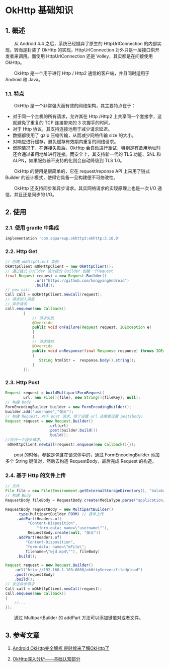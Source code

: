 # OkHttp 基础知识

## 1. 概述

　　从 Android 4.4 之后，系统已经抛弃了原生的 HttpUrlConnection 的内部实现，转而是封装了 OkHttp 的实现，HttpUrlConnection 对外只是一层接口供开发者来调用。而使用 HttpUrlConnection 还是 Volley，其实都是在间接使用 OkHttp。

　　OkHttp 是一个用于进行 Http / Http2 通信的客户端，并且同时适用于 Android 和 Java。

### 1.1. 特点

　　OkHttp 是一个非常强大而有效的网络架构，其主要特点在于：

* 对于同一个主机的所有请求，允许其在 Http /Http2 上共享同一个套接字，这就避免了重复的 TCP 连接带来的 3 次握手的时间。
* 对于 Http 协议，其支持连接池用于减少请求延迟。
* 数据都使用了 gzip 压缩传输，从而减少网络传输 size 的大小。
* 对响应进行缓存，避免缓存有效期内重复的网络请求。
* 弱网情况下，在连接失败后，OkHttp 会自动进行重试，特别是有备用地址时还会通过备用地址进行连接。而安全上，其支持新一代的 TLS 功能、SNL 和 ALPN，如果服务器不支持的化则会自动降级到 TLS 1.0。

　　OkHttp 的使用是很简单的，它在 request/reponse API 上采用了链式 Builder 的设计模式，使得它具备一旦构建便不可修改性。

　　OkHttp 还支持同步和异步请求。其实网络请求的实现原理上也是一次 I/O 通信，并且还是同步的 I/O。

## 2. 使用

### 2.1. 使用 gradle 中集成

```ruby
implementation 'com.squareup.okhttp3:okhttp:3.10.0'
```

### 2.2. Http Get

```java
// 创建 okHttpClient 实例
OkHttpClient mOkHttpClient = new OkHttpClient();
// 通过链式 Builder 设计提的 Builder 创建一个Request
final Request request = new Request.Builder()
             .url("https://github.com/hongyangAndroid")
             .build();
// new call
Call call = mOkHttpClient.newCall(request); 
// 请求加入调度
// 异步请求
call.enqueue(new Callback()
        {
          	// 请求失败
            @Override
            public void onFailure(Request request, IOException e)
            {
            }
			// 请求成功
            @Override
            public void onResponse(final Response response) throws IOException
            {
               String htmlStr =  response.body().string();
            }
        });   
```

### 2.3. Http Post

```java
Request request = buildMultipartFormRequest(
        url, new File[]{file}, new String[]{fileKey}, null);
// 构建 Body
FormEncodingBuilder builder = new FormEncodingBuilder();   
builder.add("username","张三");
// 构建 Request，对于 post 请求，除了设置 url 还需要设置 post(body)
Request request = new Request.Builder()
                   .url(url)
               	   .post(builder.build())
                   .build();
//执行一个异步请求。
 mOkHttpClient.newCall(request).enqueue(new Callback(){});
```

　　post 的时候，参数是包含在请求体中的，通过 FormEncodingBuilder 添加多个 String 键值对，然后去构造 RequestBody，最后完成 Request 的构造。 

### 2.4. 基于 Http 的文件上传

```java
// 文件
File file = new File(Environment.getExternalStorageDirectory(), "balabala.mp4");
// 构建 Body
RequestBody fileBody = RequestBody.create(MediaType.parse("application/octet-stream"), file);

RequestBody requestBody = new MultipartBuilder()
     .type(MultipartBuilder.FORM) // 表单上传
     .addPart(Headers.of(
          "Content-Disposition", 
              "form-data; name=\"username\""), 
          RequestBody.create(null, "张三"))
     .addPart(Headers.of(
         "Content-Disposition", 
         "form-data; name=\"mFile\"; 
         filename=\"wjd.mp4\""), fileBody)
     .build();

Request request = new Request.Builder()
    .url("http://192.168.1.103:8080/okHttpServer/fileUpload")
    .post(requestBody)
    .build();
// 发送异步请求
Call call = mOkHttpClient.newCall(request);
call.enqueue(new Callback()
{
    //...
});
```

　　通过 MultipartBuilder 的 addPart 方法可以添加键值对或者文件。

## 3. 参考文章

1. [Android OkHttp完全解析 是时候来了解OkHttp了](https://blog.csdn.net/lmj623565791/article/details/47911083)

2. [OkHttp深入分析——基础认知部分](https://www.jianshu.com/p/b38bd9d1ae76) 